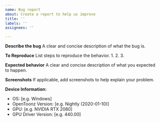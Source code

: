 ```yaml
---
name: Bug report
about: Create a report to help us improve
title: ''
labels: ''
assignees: ''

---
```


<!-- Please search for existing issues to avoid creating duplicates. -->
<!-- And please test using the latest nightly build to make sure your issue has not already been fixed: https://github.com/opentoonz/opentoonz/releases/tag/nightly/ -->

**Describe the bug**
A clear and concise description of what the bug is.

**To Reproduce**
List steps to reproduce the behavior.
1.
2.
3.

**Expected behavior**
A clear and concise description of what you expected to happen.

**Screenshots**
If applicable, add screenshots to help explain your problem.

**Device Information:**
 - OS: [e.g. Windows]
 - OpenToonz Version: [e.g. Nightly (2020-01-10)]
 - GPU: [e.g. NVIDIA RTX 2080]
 - GPU Driver Version: [e.g. 440.00]
